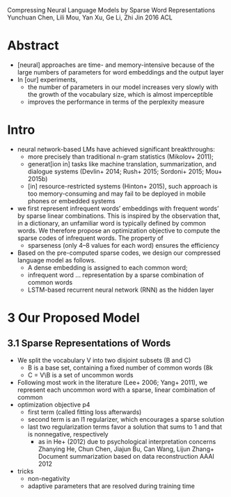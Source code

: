Compressing Neural Language Models by Sparse Word Representations
Yunchuan Chen, Lili Mou, Yan Xu, Ge Li, Zhi Jin
2016 ACL

# Abstract

* [neural] approaches are time- and memory-intensive because of the
  large numbers of parameters for word embeddings and the output layer
* In [our] experiments,
  * the number of parameters in our model increases very slowly
    with the growth of the vocabulary size, which is almost imperceptible
  * improves the performance in terms of the perplexity measure

# Intro

* neural network-based LMs have achieved significant breakthroughs:
  * more precisely than traditional n-gram statistics (Mikolov+ 2011);
  * generat[ion in] tasks like machine translation, summarization, and dialogue
    systems (Devlin+ 2014; Rush+ 2015; Sordoni+ 2015; Mou+ 2015b)
  * [in] resource-restricted systems (Hinton+ 2015), such approach is
    too memory-consuming and
    may fail to be deployed in mobile phones or embedded systems
* we first represent infrequent words’ embeddings with frequent words’ by
  sparse linear combinations. This is inspired by the observation that, in a
  dictionary, an unfamiliar word is typically defined by common words. We
  therefore propose an optimization objective to compute the sparse codes of
  infrequent words. The property of
  * sparseness (only 4–8 values for each word) ensures the efficiency
* Based on the pre-computed sparse codes, we design our compressed language
  model as follows.
  * A dense embedding is assigned to each common word;
  * infrequent word ... representation by a sparse combination of common words
  * LSTM-based recurrent neural network (RNN) as the hidden layer

# 3 Our Proposed Model

## 3.1 Sparse Representations of Words

* We split the vocabulary V into two disjoint subsets (B and C)
  * B is a base set, containing a fixed number of common words (8k
  * C = V\B is a set of uncommon words
* Following most work in the literature (Lee+ 2006; Yang+ 2011),
  we represent each uncommon word with a sparse, linear combination of common
* optimization objective p4
  * first term (called fitting loss afterwards)
  * second term is an l1 regularizer, which encourages a sparse solution
  * last two regularization terms favor a solution that sums to 1 and that is
    nonnegative, respectively
    * as in He+ (2012) due to psychological interpretation concerns
      Zhanying He, Chun Chen, Jiajun Bu, Can Wang, Lijun Zhang+
      Document summarization based on data reconstruction
      AAAI 2012
* tricks
  * non-negativity
  * adaptive parameters that are resolved during training time
